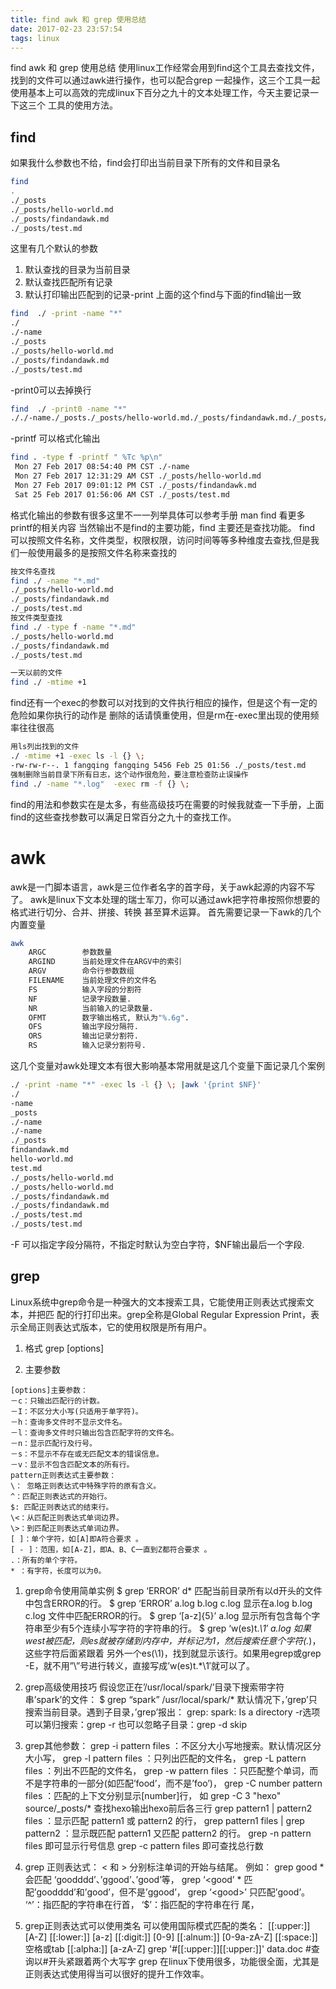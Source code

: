 ```yaml
---
title: find awk 和 grep 使用总结
date: 2017-02-23 23:57:54
tags: linux
---
```

find awk 和 grep 使用总结
使用linux工作经常会用到find这个工具去查找文件，找到的文件可以通过awk进行操作，也可以配合grep
一起操作，这三个工具一起使用基本上可以高效的完成linux下百分之九十的文本处理工作，今天主要记录一下这三个
工具的使用方法。
<!--more-->
## find
如果我什么参数也不给，find会打印出当前目录下所有的文件和目录名
``` bash
find
.
./_posts
./_posts/hello-world.md
./_posts/findandawk.md
./_posts/test.md
```
这里有几个默认的参数
1. 默认查找的目录为当前目录
1. 默认查找匹配所有记录
1. 默认打印输出匹配到的记录-print
上面的这个find与下面的find输出一致

``` bash
find  ./ -print -name "*"
./
./-name
./_posts
./_posts/hello-world.md
./_posts/findandawk.md
./_posts/test.md
```
-print0可以去掉换行
``` bash
find  ./ -print0 -name "*"
././-name./_posts./_posts/hello-world.md./_posts/findandawk.md./_posts/test.md
```
-printf 可以格式化输出
```bash
find . -type f -printf " %Tc %p\n"
 Mon 27 Feb 2017 08:54:40 PM CST ./-name
 Mon 27 Feb 2017 12:31:29 AM CST ./_posts/hello-world.md
 Mon 27 Feb 2017 09:01:12 PM CST ./_posts/findandawk.md
 Sat 25 Feb 2017 01:56:06 AM CST ./_posts/test.md
```
格式化输出的参数有很多这里不一一列举具体可以参考手册 man find 看更多printf的相关内容
当然输出不是find的主要功能，find 主要还是查找功能。
find 可以按照文件名称，文件类型，权限权限，访问时间等等多种维度去查找,但是我们一般使用最多的是按照文件名称来查找的
```bash
按文件名查找
find ./ -name "*.md"
./_posts/hello-world.md
./_posts/findandawk.md
./_posts/test.md
按文件类型查找
find ./ -type f -name "*.md"
./_posts/hello-world.md
./_posts/findandawk.md
./_posts/test.md

一天以前的文件
find ./ -mtime +1
```
find还有一个exec的参数可以对找到的文件执行相应的操作，但是这个有一定的危险如果你执行的动作是
删除的话请慎重使用，但是rm在-exec里出现的使用频率往往很高
```bash
用ls列出找到的文件
./ -mtime +1 -exec ls -l {} \;
-rw-rw-r--. 1 fangqing fangqing 5456 Feb 25 01:56 ./_posts/test.md
强制删除当前目录下所有日志，这个动作很危险，要注意检查防止误操作
find ./ -name "*.log"  -exec rm -f {} \;
```
find的用法和参数实在是太多，有些高级技巧在需要的时候我就查一下手册，上面find的这些查找参数可以满足日常百分之九十的查找工作。
# awk
awk是一门脚本语言，awk是三位作者名字的首字母，关于awk起源的内容不写了。
awk是linux下文本处理的瑞士军刀，你可以通过awk把字符串按照你想要的格式进行切分、合并、拼接、转换
甚至算术运算。
首先需要记录一下awk的几个内置变量
```bash
awk
    ARGC        参数数量
    ARGIND      当前处理文件在ARGV中的索引
    ARGV        命令行参数数组
    FILENAME    当前处理文件的文件名
    FS          输入字段的分割符
    NF          记录字段数量.
    NR          当前输入的记录数量.
    OFMT        数字输出格式, 默认为"%.6g".
    OFS         输出字段分隔符.
    ORS         输出记录分割符.
    RS          输入记录分割符号.
```
这几个变量对awk处理文本有很大影响基本常用就是这几个变量下面记录几个案例
```bash
./ -print -name "*" -exec ls -l {} \; |awk '{print $NF}'
./
-name
_posts
./-name
./-name
./_posts
findandawk.md
hello-world.md
test.md
./_posts/hello-world.md
./_posts/hello-world.md
./_posts/findandawk.md
./_posts/findandawk.md
./_posts/test.md
./_posts/test.md
````
-F 可以指定字段分隔符，不指定时默认为空白字符，$NF输出最后一个字段.

## grep
Linux系统中grep命令是一种强大的文本搜索工具，它能使用正则表达式搜索文本，并把匹 配的行打印出来。grep全称是Global Regular Expression Print，表示全局正则表达式版本，它的使用权限是所有用户。
1. 格式
grep [options]

1. 主要参数
```
[options]主要参数：
－c：只输出匹配行的计数。
－I：不区分大小写(只适用于单字符)。
－h：查询多文件时不显示文件名。
－l：查询多文件时只输出包含匹配字符的文件名。
－n：显示匹配行及行号。
－s：不显示不存在或无匹配文本的错误信息。
－v：显示不包含匹配文本的所有行。
pattern正则表达式主要参数：
\： 忽略正则表达式中特殊字符的原有含义。
^：匹配正则表达式的开始行。
$: 匹配正则表达式的结束行。
\<：从匹配正则表达式单词边界。
\>：到匹配正则表达式单词边界。
[ ]：单个字符，如[A]即A符合要求 。
[ - ]：范围，如[A-Z]，即A、B、C一直到Z都符合要求 。
.：所有的单个字符。
* ：有字符，长度可以为0。
```
1. grep命令使用简单实例
$ grep ‘ERROR’ d*
匹配当前目录所有以d开头的文件中包含ERROR的行。
$ grep ‘ERROR’ a.log b.log c.log
显示在a.log b.log c.log 文件中匹配ERROR的行。
$ grep ‘[a-z]\{5\}’ a.log
显示所有包含每个字符串至少有5个连续小写字符的字符串的行。
$ grep ‘w\(es\)t.*\1′ a.log
如果west被匹配，则es就被存储到内存中，并标记为1，然后搜索任意个字符(.*)，这些字符后面紧跟着 另外一个es(\1)，找到就显示该行。如果用egrep或grep -E，就不用”\”号进行转义，直接写成’w(es)t.*\1′就可以了。

1. grep高级使用技巧
假设您正在’/usr/local/spark/’目录下搜索带字符 串’spark’的文件：
$ grep “spark” /usr/local/spark/*
默认情况下，’grep’只搜索当前目录。遇到子目录，’grep’报出：
grep: spark: Is a directory
-r选项可以第归搜索：grep -r
也可以忽略子目录：grep -d skip

1. grep其他参数：
grep -i pattern files ：不区分大小写地搜索。默认情况区分大小写，
grep -l pattern files ：只列出匹配的文件名，
grep -L pattern files ：列出不匹配的文件名，
grep -w pattern files ：只匹配整个单词，而不是字符串的一部分(如匹配’food’，而不是’foo’)，
grep -C number pattern files ：匹配的上下文分别显示[number]行，
如 grep -C 3 "hexo" source/_posts/* 查找hexo输出hexo前后各三行
grep pattern1 | pattern2 files ：显示匹配 pattern1 或 pattern2 的行，
grep pattern1 files | grep pattern2 ：显示既匹配 pattern1 又匹配 pattern2 的行。
grep -n pattern files  即可显示行号信息
grep -c pattern files  即可查找总行数

1. grep 正则表达式：
\< 和 \> 分别标注单词的开始与结尾。
例如：
grep good * 会匹配 ‘goodddd’、’ggood’、’good’等，
grep ‘\<good’ * 匹配’goodddd’和’good’，但不是’ggood’，
grep ‘\<good\>’ 只匹配’good’。
‘^’：指匹配的字符串在行首，
‘$’：指匹配的字符串在行 尾，
11. grep正则表达式可以使用类名
可以使用国际模式匹配的类名：
[[:upper:]]   [A-Z]
[[:lower:]]   [a-z]
[[:digit:]]   [0-9]
[[:alnum:]]   [0-9a-zA-Z]
[[:space:]]   空格或tab
[[:alpha:]]   [a-zA-Z]
grep '#[[:upper:]][[:upper:]]' data.doc     #查询以#开头紧跟着两个大写字
grep 在linux下使用很多，功能很全面，尤其是正则表达式使用得当可以很好的提升工作效率。
